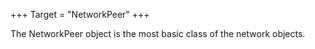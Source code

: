 +++
Target = "NetworkPeer"
+++

The NetworkPeer object is the most basic class of the network objects.